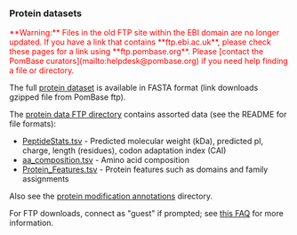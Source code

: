 ### Protein datasets

<div style="color: red">
**Warning:** Files in the old FTP site within the EBI domain are no
  longer updated. If you have a link that contains **ftp.ebi.ac.uk**,
  please check these pages for a link using
  **ftp.pombase.org**. Please [contact the PomBase
  curators](mailto:helpdesk@pombase.org) if you need help finding a
  file or directory.
</div>

The full [protein dataset](ftp://ftp.pombase.org/pombe/genome_sequence_and_features/feature_sequences/peptide.fa.gz)
is available in FASTA format (link downloads gzipped file from PomBase ftp).

The [protein data FTP directory](ftp://ftp.pombase.org/pombe/Protein_data/) 
contains assorted data (see the README for file formats):

-   [PeptideStats.tsv](ftp://ftp.pombase.org/pombe/Protein_data/PeptideStats.tsv) - 
    Predicted molecular weight (kDa), predicted pI, charge, length
    (residues), codon adaptation index (CAI)
-   [aa_composition.tsv](ftp://ftp.pombase.org/pombe/Protein_data/aa_composition.tsv) - 
    Amino acid composition
-   [Protein_Features.tsv](ftp://ftp.pombase.org/pombe/Protein_data/Protein_Features.tsv) - 
    Protein features such as domains and family assignments

Also see the [protein modification annotations](ftp://ftp.pombase.org/pombe/annotations/modifications/) directory.
    
For FTP downloads, connect as "guest" if prompted; see [this
FAQ](faq/do-i-need-password-download-ftp-site) for more information.
